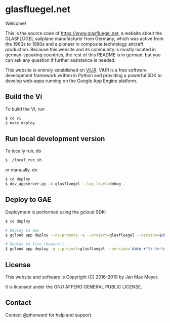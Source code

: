 # glasfluegel.net

Welcome!

This is the source code of https://www.glasfluegel.net, a website about the GLASFLÜGEL sailplane manufacturer from Germany, which was active from the 1960s to 1980s and a pioneer in composite technology aircraft production. Because this website and its community is mostly located in german-speaking countries, the rest of this README is in german, but you can ask any question if further assistance is needed.

This website is entirely established on [ViUR](https://viur.is). ViUR is a free software development framework written in Python and providing a powerful SDK to develop web-apps running on the Google App Engine platform.

## Build the Vi

To build the Vi, run

```bash
$ cd vi
$ make deploy
```

## Run local development version

To locally run, do

```bash
$ ./local_run.sh
```

or manually, do

```bash
$ cd deploy
$ dev_appserver.py -A glasfluegel --log_level=debug .
```

## Deploy to GAE

Deployment is performed using the gcloud SDK:

```bash
$ cd deploy

# Deploy to dev
$ gcloud app deploy --no-promote -q --project=glasfluegel --version=$USER-dev

# Deploy to live (beware!)
$ gcloud app deploy -q --project=glasfluegel --version=`date +"%Y-%m-%d"-$USER`
```

## License

This website and software is Copyright (C) 2016-2019 by Jan Max Meyer.

It is licensed under the GNU AFFERO GENERAL PUBLIC LICENSE.

## Contact

Contact @phorward for help and support.
